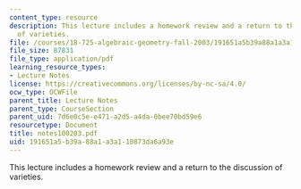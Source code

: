 ```yaml
---
content_type: resource
description: This lecture includes a homework review and a return to the discussion
  of varieties.
file: /courses/18-725-algebraic-geometry-fall-2003/191651a5b39a88a1a3a110873da6a93e_notes100203.pdf
file_size: 87831
file_type: application/pdf
learning_resource_types:
- Lecture Notes
license: https://creativecommons.org/licenses/by-nc-sa/4.0/
ocw_type: OCWFile
parent_title: Lecture Notes
parent_type: CourseSection
parent_uid: 7d6e0c5e-e471-a2d5-a4da-0bee70bd59e6
resourcetype: Document
title: notes100203.pdf
uid: 191651a5-b39a-88a1-a3a1-10873da6a93e
---
```

This lecture includes a homework review and a return to the discussion of varieties.